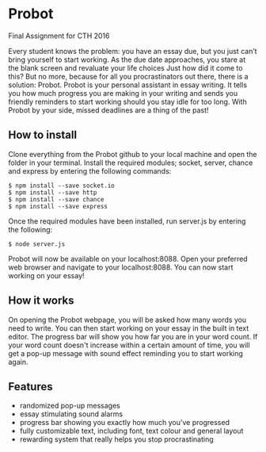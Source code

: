 # Probot
Final Assignment for CTH 2016

Every student knows the problem: you have an essay due, but you just can’t bring yourself to start working. As the due date approaches, you stare at the blank screen and revaluate your life choices Just how did it come to this?
But no more, because for all you procrastinators out there, there is a solution: Probot.
Probot is your personal assistant in essay writing. It tells you how much progress you are making in your writing and sends you friendly reminders to start working should you stay idle for too long. With Probot by your side, missed deadlines are a thing of the past!

How to install
---------------
Clone everything from the Probot github to your local machine and open the folder in your terminal.
Install the required modules; socket, server, chance and express by entering the following commands:

	$ npm install --save socket.io
	$ npm install --save http
	$ npm install --save chance
	$ npm install --save express

Once the required modules have been installed, run server.js by entering the following:

	$ node server.js

Probot will now be available on your localhost:8088. Open your preferred web browser and navigate to your localhost:8088.
You can now start working on your essay!

How it works
-------------
On opening the Probot webpage, you will be asked how many words you need to write. You can then start working on your essay in the built in text editor. The progress bar will show you how far you are in your word count.
If your word count doesn't increase within a certain amount of time, you will get a pop-up message with sound effect reminding you to start working again.

Features
----------
- randomized pop-up messages
- essay stimulating sound alarms
- progress bar showing you exactly how much you've progressed
- fully customizable text, including font, text colour and general layout
- rewarding system that really helps you stop procrastinating
